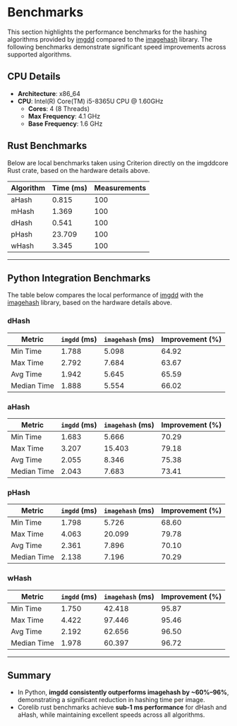 # Benchmarks

This section highlights the performance benchmarks for the hashing algorithms provided by [imgdd](https://github.com/aastopher/imgdd) compared to the [imagehash](https://github.com/JohannesBuchner/imagehash) library. The following benchmarks demonstrate significant speed improvements across supported algorithms.

## CPU Details

- **Architecture**: x86_64
- **CPU**: Intel(R) Core(TM) i5-8365U CPU @ 1.60GHz
    - **Cores**: 4 (8 Threads)
    - **Max Frequency**: 4.1 GHz
    - **Base Frequency**: 1.6 GHz

## Rust Benchmarks

Below are local benchmarks taken using Criterion directly on the imgddcore Rust crate, based on the hardware details above.

|Algorithm|Time (ms)|Measurements|
|---|---|---|
|aHash|0.815|100|
|mHash|1.369|100|
|dHash|0.541|100|
|pHash|23.709|100|
|wHash|3.345|100|

---

## Python Integration Benchmarks

The table below compares the local performance of [imgdd](https://github.com/aastopher/imgdd) with the [imagehash](https://github.com/JohannesBuchner/imagehash) library, based on the hardware details above.

### dHash

|Metric|`imgdd` (ms)|`imagehash` (ms)|Improvement (%)|
|---|---|---|---|
|Min Time|1.788|5.098|64.92|
|Max Time|2.792|7.684|63.67|
|Avg Time|1.942|5.645|65.59|
|Median Time|1.888|5.554|66.02|

### aHash

|Metric|`imgdd` (ms)|`imagehash` (ms)|Improvement (%)|
|---|---|---|---|
|Min Time|1.683|5.666|70.29|
|Max Time|3.207|15.403|79.18|
|Avg Time|2.055|8.346|75.38|
|Median Time|2.043|7.683|73.41|

### pHash

|Metric|`imgdd` (ms)|`imagehash` (ms)|Improvement (%)|
|---|---|---|---|
|Min Time|1.798|5.726|68.60|
|Max Time|4.063|20.099|79.78|
|Avg Time|2.361|7.896|70.10|
|Median Time|2.138|7.196|70.29|

### wHash

|Metric|`imgdd` (ms)|`imagehash` (ms)|Improvement (%)|
|---|---|---|---|
|Min Time|1.750|42.418|95.87|
|Max Time|4.422|97.446|95.46|
|Avg Time|2.192|62.656|96.50|
|Median Time|1.978|60.397|96.72|

---

## Summary

- In Python, **imgdd consistently outperforms imagehash by ~60%–96%**, demonstrating a significant reduction in hashing time per image.
- Corelib rust benchmarks achieve **sub-1 ms performance** for dHash and aHash, while maintaining excellent speeds across all algorithms.
